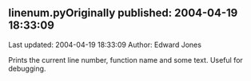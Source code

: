 ## linenum.pyOriginally published: 2004-04-19 18:33:09 
Last updated: 2004-04-19 18:33:09 
Author: Edward Jones 
 
Prints the current line number, function name and some text. Useful for debugging.
